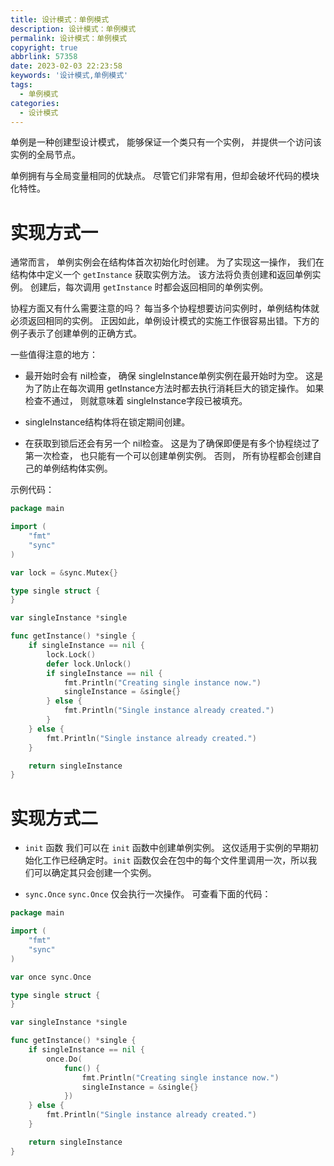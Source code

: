 ```yaml
---
title: 设计模式：单例模式
description: 设计模式：单例模式
permalink: 设计模式：单例模式
copyright: true
abbrlink: 57358
date: 2023-02-03 22:23:58
keywords: '设计模式,单例模式'
tags:
  - 单例模式
categories:
  - 设计模式
---
```


单例是一种创建型设计模式， 能够保证一个类只有一个实例， 并提供一个访问该实例的全局节点。

单例拥有与全局变量相同的优缺点。 尽管它们非常有用，但却会破坏代码的模块化特性。

<!--more-->

# 实现方式一
通常而言， 单例实例会在结构体首次初始化时创建。 为了实现这一操作， 我们在结构体中定义一个 `get­Instance` 获取实例方法。 该方法将负责创建和返回单例实例。 创建后，每次调用 `get­Instance` 时都会返回相同的单例实例。

协程方面又有什么需要注意的吗？ 每当多个协程想要访问实例时，单例结构体就必须返回相同的实例。 正因如此，单例设计模式的实施工作很容易出错。下方的例子表示了创建单例的正确方式。

一些值得注意的地方：

+ 最开始时会有 nil检查， 确保 single­Instance单例实例在最开始时为空。 这是为了防止在每次调用 get­Instance方法时都去执行消耗巨大的锁定操作。 如果检查不通过， 则就意味着 single­Instance字段已被填充。

+ single­Instance结构体将在锁定期间创建。

+ 在获取到锁后还会有另一个 nil检查。 这是为了确保即便是有多个协程绕过了第一次检查， 也只能有一个可以创建单例实例。 否则， 所有协程都会创建自己的单例结构体实例。

示例代码：

```go
package main

import (
    "fmt"
    "sync"
)

var lock = &sync.Mutex{}

type single struct {
}

var singleInstance *single

func getInstance() *single {
    if singleInstance == nil {
        lock.Lock()
        defer lock.Unlock()
        if singleInstance == nil {
            fmt.Println("Creating single instance now.")
            singleInstance = &single{}
        } else {
            fmt.Println("Single instance already created.")
        }
    } else {
        fmt.Println("Single instance already created.")
    }

    return singleInstance
}
```

# 实现方式二
+ `init` 函数
我们可以在 `init` 函数中创建单例实例。 这仅适用于实例的早期初始化工作已经确定时。 ​`init` 函数仅会在包中的每个文件里调用一次，所以我们可以确定其只会创建一个实例。

+ `sync.Once`
`sync.Once` 仅会执行一次操作。 可查看下面的代码：

```go
package main

import (
    "fmt"
    "sync"
)

var once sync.Once

type single struct {
}

var singleInstance *single

func getInstance() *single {
    if singleInstance == nil {
        once.Do(
            func() {
                fmt.Println("Creating single instance now.")
                singleInstance = &single{}
            })
    } else {
        fmt.Println("Single instance already created.")
    }

    return singleInstance
}
```

